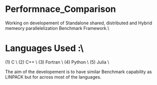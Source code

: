 # Performnace_Comparison
Working on developement of Standalone shared, distributed and Hybrid memeory parallelelization Benchmark Framework.\\
# Languages Used :\\
(1) C \\
(2) C++ \\
(3) Fortran \\
(4) Python \\
(5) Julia \\

The aim of the developement is to have similar Benchmark capability as LINPACK but for across most of the languages.

